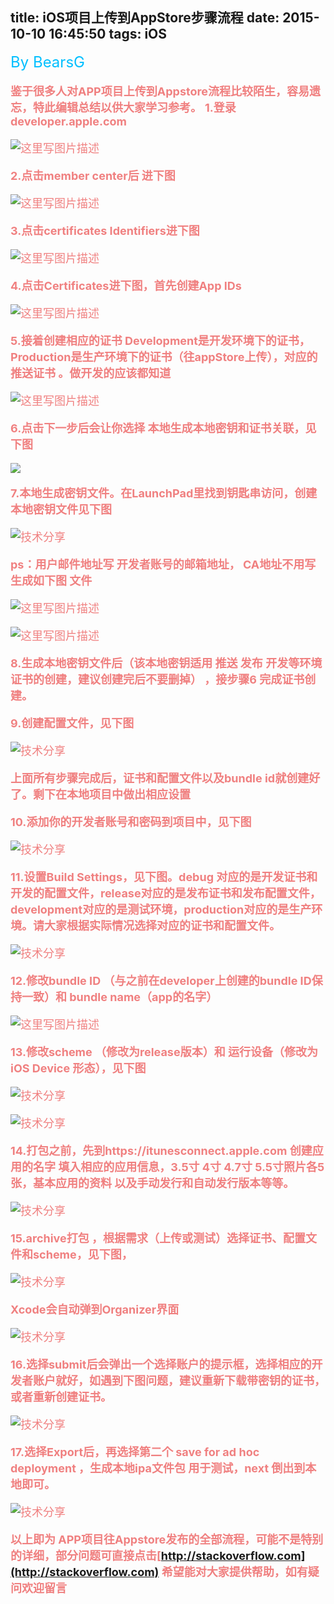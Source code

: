 title: iOS项目上传到AppStore步骤流程
date: 2015-10-10 16:45:50
tags: iOS
---


<font color=#00BFFF size=5 > By BearsG </font>



<font color=#F08080 size=4 > 

**鉴于很多人对APP项目上传到Appstore流程比较陌生，容易遗忘，特此编辑总结以供大家学习参考。**
**1.登录developer.apple.com**

![这里写图片描述](http://img.blog.csdn.net/20151008203503916)

**2.点击member center后 进下图**

![这里写图片描述](http://img.blog.csdn.net/20151008204046464)

**3.点击certificates Identifiers进下图**

![这里写图片描述](http://img.blog.csdn.net/20151008204135286)

**4.点击Certificates进下图，首先创建App IDs**

![这里写图片描述](http://img.blog.csdn.net/20151008204211620)

**5.接着创建相应的证书 Development是开发环境下的证书， Production是生产环境下的证书（往appStore上传），对应的推送证书 。做开发的应该都知道**

![这里写图片描述](http://img.blog.csdn.net/20151008204531335)

**6.点击下一步后会让你选择 本地生成本地密钥和证书关联，见下图**

   ![](http://img.blog.csdn.net/20151008204623471)

**7.本地生成密钥文件。在LaunchPad里找到钥匙串访问，创建本地密钥文件见下图**

![技术分享](http://img.blog.csdn.net/20151008204916137)

**ps：用户邮件地址写 开发者账号的邮箱地址， CA地址不用写
生成如下图 文件**

![这里写图片描述](http://img.blog.csdn.net/20151008205036017)


![这里写图片描述](http://img.blog.csdn.net/20151008205105345)

**8.生成本地密钥文件后（该本地密钥适用 推送 发布 开发等环境证书的创建，建议创建完后不要删掉） ，接步骤6 完成证书创建。**

**9.创建配置文件，见下图**

![技术分享](http://img.blog.csdn.net/20151008205216664)

**上面所有步骤完成后，证书和配置文件以及bundle id就创建好了。剩下在本地项目中做出相应设置**

**10.添加你的开发者账号和密码到项目中，见下图**

![技术分享](http://img.blog.csdn.net/20151008205310689)

**11.设置Build Settings，见下图。debug 对应的是开发证书和开发的配置文件，release对应的是发布证书和发布配置文件，development对应的是测试环境，production对应的是生产环境。请大家根据实际情况选择对应的证书和配置文件。**

![技术分享](http://img.blog.csdn.net/20151008205443710)

**12.修改bundle ID （与之前在developer上创建的bundle ID保持一致）和 bundle name（app的名字）**

![这里写图片描述](http://img.blog.csdn.net/20151008205527966)

**13.修改scheme （修改为release版本）和 运行设备（修改为 iOS Device 形态），见下图**

![技术分享](http://img.blog.csdn.net/20151008205554639)

![技术分享](http://img.blog.csdn.net/20151008205615403)

**14.打包之前，先到https://itunesconnect.apple.com 创建应用的名字 填入相应的应用信息，3.5寸 4寸 4.7寸 5.5寸照片各5张，基本应用的资料 以及手动发行和自动发行版本等等。**

![技术分享](http://img.blog.csdn.net/20151008205652918)

**15.archive打包 ，根据需求（上传或测试）选择证书、配置文件和scheme，见下图，**


![技术分享](http://img.blog.csdn.net/20151008205719524)

**Xcode会自动弹到Organizer界面**

![技术分享](http://img.blog.csdn.net/20151008205755413)

**16.选择submit后会弹出一个选择账户的提示框，选择相应的开发者账户就好，如遇到下图问题，建议重新下载带密钥的证书，或者重新创建证书。** 

![技术分享](http://img.blog.csdn.net/20151008205819401)

**17.选择Export后，再选择第二个 save for ad hoc deployment ，生成本地ipa文件包 用于测试，next 倒出到本地即可。**

![技术分享](http://img.blog.csdn.net/20151008205916078)

**以上即为 APP项目往Appstore发布的全部流程，可能不是特别的详细，部分问题可直接点击[http://stackoverflow.com](http://stackoverflow.com)   希望能对大家提供帮助，如有疑问欢迎留言**


